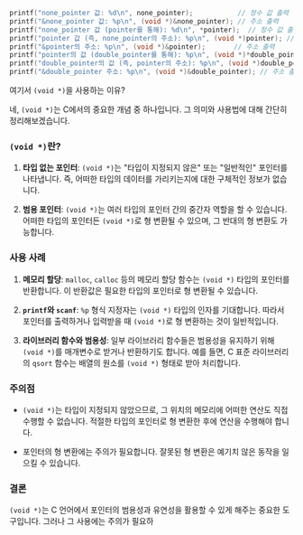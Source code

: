 
```c
printf("none_pointer 값: %d\n", none_pointer);           // 정수 값 출력
printf("&none_pointer 값: %p\n", (void *)&none_pointer); // 주소 출력
printf("none_pointer 값 (pointer를 통해): %d\n", *pointer);  // 정수 값 출력
printf("pointer 값 (즉, none_pointer의 주소): %p\n", (void *)pointer); // 주소 출력
printf("&pointer의 주소: %p\n", (void *)&pointer);       // 주소 출력
printf("pointer의 값 (double_pointer를 통해): %p\n", (void *)*double_pointer); // 주소 출력
printf("double_pointer의 값 (즉, pointer의 주소): %p\n", (void *)double_pointer); // 주소 출력
printf("&double_pointer 주소: %p\n", (void *)&double_pointer); // 주소 출력
```

여기서 ``(void *)``을 사용하는 이유?

네, `(void *)`는 C에서의 중요한 개념 중 하나입니다. 그 의미와 사용법에 대해 간단히 정리해보겠습니다.

### `(void *)`란?

1. **타입 없는 포인터**: `(void *)`는 "타입이 지정되지 않은" 또는 "일반적인" 포인터를 나타냅니다. 즉, 어떠한 타입의 데이터를 가리키는지에 대한 구체적인 정보가 없습니다.
 
2. **범용 포인터**: `(void *)`는 여러 타입의 포인터 간의 중간자 역할을 할 수 있습니다. 어떠한 타입의 포인터든 `(void *)`로 형 변환될 수 있으며, 그 반대의 형 변환도 가능합니다.

### 사용 사례

1. **메모리 할당**: `malloc`, `calloc` 등의 메모리 할당 함수는 `(void *)` 타입의 포인터를 반환합니다. 이 반환값은 필요한 타입의 포인터로 형 변환될 수 있습니다.
   
2. **`printf`와 `scanf`**: `%p` 형식 지정자는 `(void *)` 타입의 인자를 기대합니다. 따라서 포인터를 출력하거나 입력받을 때 `(void *)`로 형 변환하는 것이 일반적입니다.

3. **라이브러리 함수와 범용성**: 일부 라이브러리 함수들은 범용성을 유지하기 위해 `(void *)`를 매개변수로 받거나 반환하기도 합니다. 예를 들면, C 표준 라이브러리의 `qsort` 함수는 배열의 원소를 `(void *)` 형태로 받아 처리합니다.

### 주의점

- `(void *)`는 타입이 지정되지 않았으므로, 그 위치의 메모리에 어떠한 연산도 직접 수행할 수 없습니다. 적절한 타입의 포인터로 형 변환한 후에 연산을 수행해야 합니다.
  
- 포인터의 형 변환에는 주의가 필요합니다. 잘못된 형 변환은 예기치 않은 동작을 일으킬 수 있습니다.

### 결론

`(void *)`는 C 언어에서 포인터의 범용성과 유연성을 활용할 수 있게 해주는 중요한 도구입니다. 그러나 그 사용에는 주의가 필요하